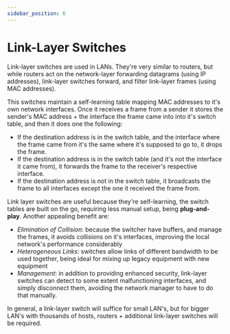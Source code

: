 ```yaml
---
sidebar_position: 6
---
```


# Link-Layer Switches

Link-layer switches are used in LANs. They're very similar to routers, but while routers act on the network-layer forwarding datagrams (using IP addresses), link-layer switches forward, and filter link-layer frames (using MAC addresses).

This switches maintain a self-learning table mapping MAC addresses to it's own network interfaces. Once it receives a frame from a sender it stores the sender's MAC address + the interface the frame came into into it's switch table, and then it does one the following:

- If the destination address is in the switch table, and the interface where the frame came from it's the same where it's supposed to go to, it drops the frame.
- If the destination address is in the switch table (and it's not the interface it came from), it forwards the frame to the receiver's respective interface.
- If the destination address is not in the switch table, it broadcasts the frame to all interfaces except the one it received the frame from.

Link layer switches are useful because they're self-learning, the switch tables are built on the go, requiring less manual setup, being **plug-and-play**. Another appealing benefit are:

- _Elimination of Collision_: because the switcher have buffers, and manage the frames, it avoids collisions on it's interfaces, improving the local network's performance considerably
- _Heterogeneous Links_: switches allow links of different bandwidth to be used together, being ideal for mixing up legacy equipment with new equipment
- _Management_: in addition to providing enhanced security, link-layer switches can detect to some extent malfunctioning interfaces, and simply disconnect them, avoiding the network manager to have to do that manually.

In general, a link-layer switch will suffice for small LAN's, but for bigger LAN's with thousands of hosts, routers + additional link-layer switches will be required.
